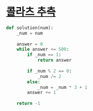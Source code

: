 # [콜라츠 추측](https://programmers.co.kr/learn/courses/30/lessons/12943)

```python
def solution(num):
    _num = num
    
    answer = 0
    while answer <= 500:
        if _num == 1:
            return answer
        
        if _num % 2 == 0:
            _num /= 2
        else:
            _num = _num * 3 + 1
        answer += 1
            
    return -1
```
